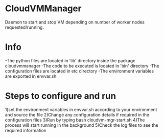 CloudVMManager
==============

Daemon to start and stop VM depending on number of worker nodes requested/running.


Info
====

-The python files are located in 'lib' directory inside the package cloudvmmanager
-The code to be executed is located in 'bin' directory
-The configuration files are located in etc directory
-The environment variables are exported in envvar.sh


Steps to configure and run
==========================
1)set the environment variables in envvar.sh according to your environment and source the file
2)Change any configuration details if required in the configuration files
3)Run by typing  bash cloudvm-mgr-start.sh <configuration file name with relative path>
4)The process will start running in the background
5)Check the log files to see the required information
